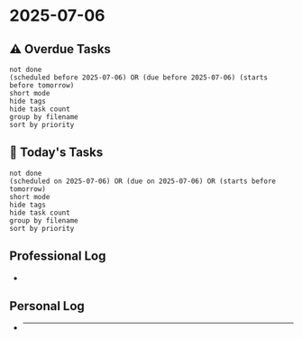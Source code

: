 # 2025-07-06

## ⚠️ Overdue Tasks

```tasks
not done
(scheduled before 2025-07-06) OR (due before 2025-07-06) (starts before tomorrow)
short mode
hide tags
hide task count
group by filename
sort by priority
```

## 📅 Today's Tasks

```tasks
not done
(scheduled on 2025-07-06) OR (due on 2025-07-06) OR (starts before tomorrow)
short mode
hide tags
hide task count
group by filename
sort by priority
```

## Professional Log

-

## Personal Log

- ***
